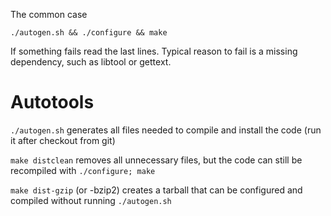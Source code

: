 The common case

```
./autogen.sh && ./configure && make
```

If something fails read the last lines. Typical reason to fail is a missing
dependency, such as libtool or gettext.


Autotools
=========

`./autogen.sh` generates all files needed to compile and install the code (run
it after checkout from git)

`make distclean` removes all unnecessary files, but the code can still be
recompiled with `./configure; make`

`make dist-gzip` (or -bzip2) creates a tarball that can be configured and
compiled without running `./autogen.sh`

